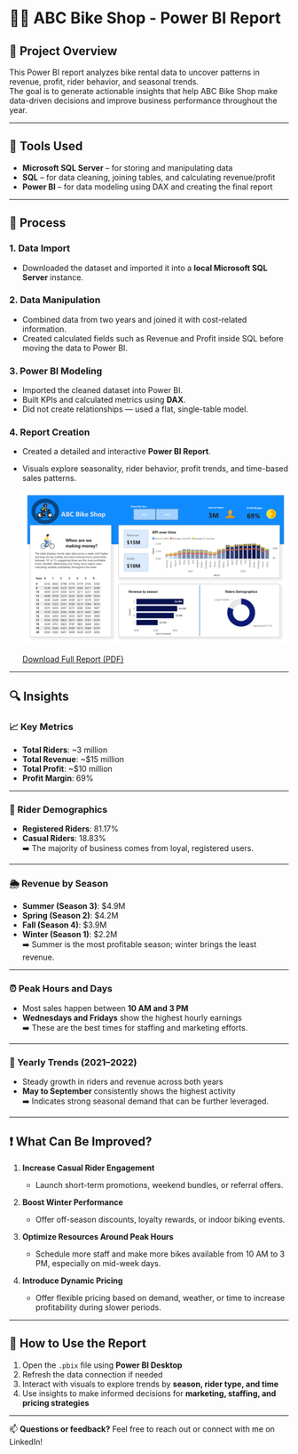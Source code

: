 # 🚴‍♂️ ABC Bike Shop - Power BI Report

## 📌 Project Overview

This Power BI report analyzes bike rental data to uncover patterns in revenue, profit, rider behavior, and seasonal trends.  
The goal is to generate actionable insights that help ABC Bike Shop make data-driven decisions and improve business performance throughout the year.

---

## 🧰 Tools Used

- **Microsoft SQL Server** – for storing and manipulating data  
- **SQL** – for data cleaning, joining tables, and calculating revenue/profit  
- **Power BI** – for data modeling using DAX and creating the final report  

---

## 🔄 Process

### 1. Data Import
- Downloaded the dataset and imported it into a **local Microsoft SQL Server** instance.

### 2. Data Manipulation
- Combined data from two years and joined it with cost-related information.
- Created calculated fields such as Revenue and Profit inside SQL before moving the data to Power BI.

### 3. Power BI Modeling
- Imported the cleaned dataset into Power BI.
- Built KPIs and calculated metrics using **DAX**.
- Did not create relationships — used a flat, single-table model.

### 4. Report Creation
- Created a detailed and interactive **Power BI Report**.
- Visuals explore seasonality, rider behavior, profit trends, and time-based sales patterns.
  
  ![Page 1](Report/Bicycle_Report-1.png)


   [Download Full Report (PDF)](Report/Bicycle_Report.pdf)


---

## 🔍 Insights

### 📈 Key Metrics
- **Total Riders**: ~3 million  
- **Total Revenue**: ~$15 million  
- **Total Profit**: ~$10 million  
- **Profit Margin**: 69%

---

### 👥 Rider Demographics
- **Registered Riders**: 81.17%  
- **Casual Riders**: 18.83%  
➡️ The majority of business comes from loyal, registered users.

---

### 🌦 Revenue by Season
- **Summer (Season 3)**: $4.9M  
- **Spring (Season 2)**: $4.2M  
- **Fall (Season 4)**: $3.9M  
- **Winter (Season 1)**: $2.2M  
➡️ Summer is the most profitable season; winter brings the least revenue.

---

### ⏰ Peak Hours and Days
- Most sales happen between **10 AM and 3 PM**  
- **Wednesdays and Fridays** show the highest hourly earnings  
➡️ These are the best times for staffing and marketing efforts.

---

### 📅 Yearly Trends (2021–2022)
- Steady growth in riders and revenue across both years  
- **May to September** consistently shows the highest activity  
➡️ Indicates strong seasonal demand that can be further leveraged.

---

## ❗ What Can Be Improved?

1. **Increase Casual Rider Engagement**  
   - Launch short-term promotions, weekend bundles, or referral offers.

2. **Boost Winter Performance**  
   - Offer off-season discounts, loyalty rewards, or indoor biking events.

3. **Optimize Resources Around Peak Hours**  
   - Schedule more staff and make more bikes available from 10 AM to 3 PM, especially on mid-week days.

4. **Introduce Dynamic Pricing**  
   - Offer flexible pricing based on demand, weather, or time to increase profitability during slower periods.

---

## 🚀 How to Use the Report

1. Open the `.pbix` file using **Power BI Desktop**  
2. Refresh the data connection if needed  
3. Interact with visuals to explore trends by **season, rider type, and time**  
4. Use insights to make informed decisions for **marketing, staffing, and pricing strategies**

---

📫 **Questions or feedback?** Feel free to reach out or connect with me on LinkedIn!
